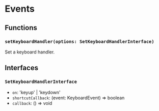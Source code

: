 # Events

## Functions

### ``setKeyboardHandler(options: SetKeyboardHandlerInterface)``

Set a keyboard handler.

## Interfaces

### ``SetKeyboardHandlerInterface``

- ``on``: 'keyup' | 'keydown'
- ``shortcutCallback``: (event: KeyboardEvent) => boolean
- ``callback``: () => void
